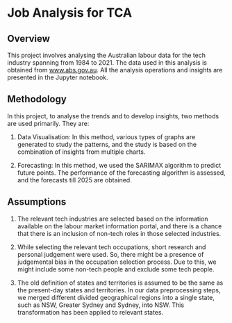 # Job Analysis for TCA

## Overview

This project involves analysing the Australian labour data for the tech industry spanning from 1984 to 2021. The data used in this analysis is obtained from www.abs.gov.au. All the analysis operations and insights are presented in the Jupyter notebook. 

## Methodology

In this project, to analyse the trends and to develop insights, two methods are used primarily. They are:

1) Data Visualisation: In this method, various types of graphs are generated to study the patterns, and the study is based on the combination of insights from multiple charts.

2) Forecasting: In this method, we used the SARIMAX algorithm to predict future points. The performance of the forecasting algorithm is assessed, and the forecasts till 2025 are obtained.

## Assumptions

1) The relevant tech industries are selected based on the information available on the labour market information portal, and there is a chance that there is an inclusion of non-tech roles in those selected industries. 

2) While selecting the relevant tech occupations, short research and personal judgement were used. So, there might be a presence of judgemental bias in the occupation selection process. Due to this, we might include some non-tech people and exclude some tech people. 

3) The old definition of states and territories is assumed to be the same as the present-day states and territories. In our data preprocessing steps, we merged different divided geographical regions into a single state, such as NSW, Greater Sydney and Sydney, into NSW. This transformation has been applied to relevant states.
